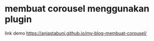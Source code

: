 # membuat corousel menggunakan plugin

link demo https://anjastabuni.github.io/my-blog-membuat-corousel/
